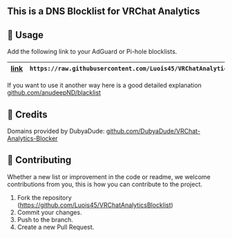 ## This is a DNS Blocklist for VRChat Analytics

## 📝 Usage
Add the following link to your AdGuard or Pi-hole blocklists.

[link](https://raw.githubusercontent.com/Luois45/VRChatAnalyticsBlocklist/master/hosts.txt) | `https://raw.githubusercontent.com/Luois45/VRChatAnalyticsBlocklist/master/hosts.txt`
--- | ---

If you want to use it another way here is a good detailed explanation [github.com/anudeepND/blacklist](https://github.com/anudeepND/blacklist?tab=readme-ov-file#usage)

## 🌟 Credits
Domains provided by DubyaDude: [github.com/DubyaDude/VRChat-Analytics-Blocker](https://github.com/DubyaDude/VRChat-Analytics-Blocker/blob/master/VRChat-Analytics-Blocker/src/Constants.cs)

## 🤝 Contributing
Whether a new list or improvement in the code or readme, we welcome contributions from you, this is how you can contribute to the project.

1. Fork the repository (<https://github.com/Luois45/VRChatAnalyticsBlocklist>)
2. Commit your changes.
3. Push to the branch.
4. Create a new Pull Request.
